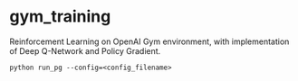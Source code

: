 # gym_training
Reinforcement Learning on OpenAI Gym environment, with implementation of Deep Q-Network and Policy Gradient.

```
python run_pg --config=<config_filename>
```

